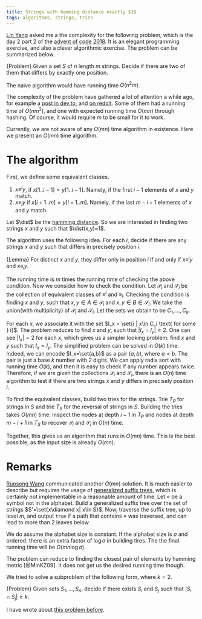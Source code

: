 ```yaml
---
title: Strings with hamming distance exactly $1$
tags: algorithms, strings, tries
---
```


[Lin Yang](http://darktef.github.io/) asked me a the complexity for the following problem, which is the day 2 part 2 of the [advent of code 2018](https://adventofcode.com/2018). It is an elegant programming exercise, and also a clever algorithmic exercise. The problem can be summarized below. 

{Problem}
    Given a set $S$ of $n$ length $m$ strings. Decide if there are two of them that differs by exactly one position.

The naive algorithm would have running time $O(n^2m)$.

The complexity of the problem have gathered a lot of attention a while ago, for example a [post in dev.to]( https://dev.to/conectado/advent-of-code-day-2-part-2-complexity-556l), and [on reddit](https://www.reddit.com/r/adventofcode/comments/a2damm/2018_day2_part_2_a_linear_time_solution/). Some of them had a running time of $O(nm^2)$, and one with expected running time $O(mn)$ through hashing. Of course, it would require $m$ to be small for it to work. 

Currently, we are not aware of any $O(mn)$ time algorithm in existence. Here we present an $O(mn)$ time algorithm. 

# The algorithm

First, we define some equivalent classes. 

1. $x\equiv^i y$, if $x[1..i-1]=y[1..i-1]$. Namely, if the first $i-1$ elements of $x$ and $y$ match.
2. $x\equiv_i y$ if $x[i+1..m]=y[i+1..m]$. Namely, if the last $m-i+1$ elements of $x$ and $y$ match.

Let $\dist$ be the [hamming distance](https://en.wikipedia.org/wiki/Hamming_distance). So we are interested in finding two strings $x$ and $y$ such that $\dist(x,y)=1$.

The algorithm uses the following idea. For each $i$, decide if there are any strings $x$ and $y$ such that differs in precisely position $i$. 

{Lemma}
    For distinct $x$ and $y$, they differ only in position $i$ if and only if $x\equiv^i y$ and $x\equiv_i y$.

The running time is $m$ times the running time of checking the above condition. Now we consider how to check the condition.
Let $\mathcal{P}_i$ and $\mathcal{S}_i$ be the collection of equivalent classes of $\equiv^i$ and $\equiv_i$. Checking the condition is finding $x$ and $y$, such that $x,y\in A\in \mathcal{P}_i$ and $x,y\in B\in \mathcal{S}_i$. 
We take the union(with multiplicity) of $\mathcal{P}_i$ and $\mathcal{S}_i$. Let the sets we obtain to be $C_1,\ldots,C_k$.

For each $x$, we associate it with the set $I_x = \set{i | x\in C_i \text{ for some } i}$.
The problem reduces to find $x$ and $y$, such that $|I_x \cap I_y|\geq 2$.  One can see $|I_x|=2$ for each $x$, which gives us a simpler looking problem: find $x$ and $y$ such that $I_x=I_y$. The simplified problem can be solved in $O(k)$ time. 
Indeed, we can encode $I_x=\set{a,b}$ as a pair $(a,b)$, where $a<b$. The pair is just a base $k$ number with $2$ digits. We can apply radix sort with running time $O(k)$, and then it is easy to check if any number appears twice. 
Therefore, if we are given the collections $\mathcal{P}_i$ and $\mathcal{S}_i$, there is an $O(n)$ time algorithm to test if there are two strings $x$ and $y$ differs in precisely position $i$.

To find the equivalent classes, build two tries for the strings. Trie $T_P$ for strings in $S$ and trie $T_S$ for the reversal of strings in $S$. Building the tries takes $O(mn)$ time. Inspect the nodes at depth $i-1$ in $T_P$ and nodes at depth $m-i+1$ in $T_S$ to recover $\mathcal{P}_i$ and $\mathcal{S}_i$ in $O(n)$ time. 

Together, this gives us an algorithm that runs in $O(mn)$ time. This is the best possible, as the input size is already $O(mn)$.

# Remarks

[Ruosong Wang](https://dblp.uni-trier.de/pers/hd/w/Wang:Ruosong) communicated another $O(mn)$ solution. It is much easier to describe but requires the usage of [generalized suffix trees](https://en.wikipedia.org/wiki/Generalized_suffix_tree), which is certainly not implementable in a reasonable amount of time.
Let $\diamond$ be a symbol not in the alphabet. Build a generalized suffix tree over the set of strings $S'=\set{x\diamond x| x\in S}$. Now, traverse the suffix tree, up to level $m$, and output `true` if a path that contains $\diamond$ was traversed, and can lead to more than $2$ leaves below.

We do assume the alphabet size is constant. If the alphabet size is $\sigma$ and ordered. there is an extra factor of $\log \sigma$ in building tires. The the final running time will be $O(mn\log \sigma)$. 

The problem can reduce to finding the closest pair of elements by hamming metric [@MinKZ09]. It does not get us the desired running time though. 

We tried to solve a subproblem of the following form, where $k=2$.

{Problem}
    Given sets $S_1,\ldots,S_n$, decide if there exists $S_i$ and $S_j$ such that $|S_i\cap S_j|\geq k$.

I have wrote about [this problem before](/posts/2015-02-08-two-problem-related-to-sequence-of-sets.html).

